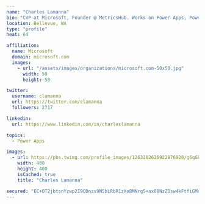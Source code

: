 ```yaml
---
name: "Charles Lamanna"
bio: "CVP at Microsoft, Founder @ MetricsHub. Works on Power Apps, Power Automate, Power Virtual Agent, Common Data Service and Dynamics 365."
location: Bellevue, WA
type: "profile"
heat: 64

affiliation:
  name: Microsoft
  domain: microsoft.com
  images:
    - url: "/assets/images/organizations/microsoft.com-50x50.jpg"
      width: 50
      height: 50

twitter:
  username: clamanna
  url: https://twitter.com/clamanna
  followers: 2717

linkedin:
  url: https://www.linkedin.com/in/charleslamanna

topics:
  - Power Apps

images:
  - url: https://pbs.twimg.com/profile_images/1263202626922876928/g6qGbHZ-_400x400.jpg
    width: 400
    height: 400
    isCached: true
    title: "Charles Lamanna"

secured: "EC+OT2jbtsnYzwp2I9QDnzs9N5bLRbR1zXoBMNrg5+ax08NzZOsw4kFtfiGMdFwhqwKIadC+rd6g2Io2ABDhZDWsDGDosLTPXVuK8Uw3KZMuTohp9Qm6fyAXyq8POolurWd0UQLYv6OtPpuVUJwMQWtXc+wXAkNBk8vwWIYT0AbVZ+PxbX5YiV8m5jMteTIPvmjbJmSzr1E4xZ4YCb7sJEJiX78fel5tOv/0we7YVG6oYi+v5wvz+MHI7uQVJen6YOW0WUzks/LNsW153GY6F4skr8avaph+1dsrL5En5ihRV4GRydxEC6JFz0BxnN3lXsP7mARdWADx/3fAGAW3ypA3tVuu4nkZVtlL6y8QbfqqLc0YNoMAFHPlyItTdI/2+I7czUW+zhMvNNo/nRR7+siy33zKOCAr3S3j5iaHhEE=;A+stx77Mbi8eGmP7V9Xj8g=="
---
```


